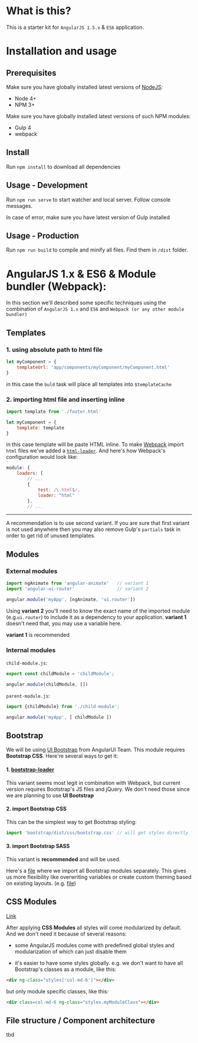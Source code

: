 # What is this?
This is a starter kit for `AngularJS 1.5.x` & `ES6` application.

# Installation and usage
## Prerequisites

Make sure you have globally installed latest versions of [NodeJS](https://nodejs.org):
* Node 4+
* NPM 3+

Make sure you have globally installed latest versions of such NPM modules:
* Gulp 4
* webpack

## Install
Run `npm install` to download all dependencies

## Usage - Development
Run `npm run serve` to start watcher and local server. Follow console messages.

In case of error, make sure you have latest version of Gulp installed


## Usage - Production
Run `npm run build` to compile and minify all files. Find them in `/dist` folder.

# AngularJS 1.x & ES6 & Module bundler (Webpack):

In this section we'll described some specific techniques using the combination
of `AngularJS 1.x` and `ES6` and `Webpack (or any other module bundler)`
 
## Templates
### 1. using absolute path to html file
```js
let myComponent = {
    templateUrl: 'app/components/myComponent/myComponent.html'
}
```

in this case the `buld` task will place all templates into `$templateCache`

### 2. importing html file and inserting inline
```js
import template from './footer.html'

let myComponent = {
    template: template
}
```

in this case template will be paste HTML inline. To make [Webpack][wp] import `html` files we've added a 
[`html-loader`](https://github.com/webpack/html-loader). And here's how Webpack's
configuration would look like:
```js
module: {
    loaders: [
        // ...
        {
            test: /\.html$/,
            loader: "html"
        },
        // ...
```

---

A recommendation is to use second variant. If you are sure that first variant is not used anywhere then
you may also remove Gulp's `partials` task in order to get rid of unused templates.


## Modules
### External modules

```js
import ngAnimate from 'angular-animate'   // variant 1
import 'angular-ui-router'                // variant 2

angular.module('myApp', [ngAnimate, 'ui.router'])
```

Using **variant 2** you'll need to know the exact name of the imported module (e.g.`ui.router`) 
to include it as a dependency to your application. 
**variant 1** doesn't need that, you may use a variable here.
 
**variant 1** is recommended

### Internal modules

`child-module.js`:

```js
export const childModule = 'childModule';

angular.module(childModule, [])
```

`parent-module.js`:

```js
import {childModule} from './child-module';

angular.module('myApp', [ childModule ])
```


## Bootstrap

We will be using [UI Bootstrap][ui.bt] from AngularUI Team. 
This module requires **Bootstrap CSS**. Here're several ways to get it:
 
#### 1. [bootstrap-loader](https://github.com/shakacode/bootstrap-loader)

This variant seems most legit in combination with Webpack, but current 
version requires Bootstrap's JS files and jQuery. We don't need those since
we are planning to use **UI Bootstrap**

#### 2. import Bootstrap CSS

This can be the simplest way to get Bootstrap styling:
 
```js
import 'bootstrap/dist/css/bootstrap.css' // will get styles directly from node_modules
```

#### 3. import Bootstrap SASS

This variant is **recommended** and will be used.

Here's a [file](src/assets/bootstrap/_bootstrap.scss) where we import all
Bootstrap modules separately. This gives us more flexibility like overwriting
variables or create custom theming based on existing layouts. (e.g. [file](src/assets/bootstrap/_overwrites.scss))

## CSS Modules
[Link](https://github.com/css-modules/css-modules)

After applying **CSS Modules** all styles will come modularized by default.
And we don't need it because of several reasons:

* some AngularJS modules come with predefined global styles and modularization 
of which can just disable them

* it's easier to have some styles globally.
e.g. we don't want to have all Bootstrap's classes as a module, like this:

```html
<div ng-class="styles['col-md-6']"></div>
```

but only module specific classes, like this:

```html
<div class=col-md-6 ng-class="styles.myModuleClass"></div>
```



## File structure / Component architecture

tbd



[wp]: https://webpack.github.io/
[ui.bt]: https://angular-ui.github.io/bootstrap/